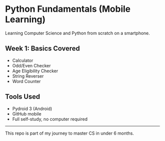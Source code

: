# Python Fundamentals (Mobile Learning)

Learning Computer Science and Python from scratch on a smartphone.

## Week 1: Basics Covered
- Calculator
- Odd/Even Checker
- Age Eligibility Checker
- String Reverser
- Word Counter

## Tools Used
- Pydroid 3 (Android)
- GitHub mobile
- Full self-study, no computer required

---

This repo is part of my journey to master CS in under 6 months.
